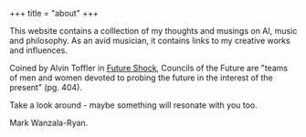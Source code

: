 +++
title = "about"
+++

<!--Could make the about me both about me workwise, and my passions and hobbies.-->

This website contains a colllection of my thoughts and musings on AI, music and philosophy. As an avid musician, it contains links to my creative works and influences.

<!-- Councils of the Future creates minimal ambient soundscapes inspired by Hiroshi Yoshimura and Aphex Twin, generating places where Mark Hollis, Burial and the Bebop crew could converse. He also writes about music, philosophy and mental health. He currently resides in South London. -->

Coined by Alvin Toffler in [Future Shock](https://en.wikipedia.org/wiki/Future_Shock), Councils of the Future are "teams of men and women devoted to probing the future in the interest of the present" (pg. 404). 

Take a look around - maybe something will resonate with you too.

Mark Wanzala-Ryan.